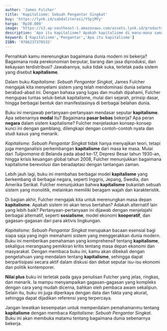 ```yaml
---
author: 'James Fulcher'
title: 'Kapitalisme: Sebuah Pengantar Singkat'
buy: 'https://lynk.id/sabdaliterasi/Y5pjMYy'
harga: 'Rp30.000'
image: 'https://s3.ap-southeast-1.amazonaws.com/assets.lynk.id/products/26-06-2024/1719344812839_2034671'
description: 'Apa itu kapitalisme? Apakah kapitalisme di mana-mana sama saja? Apakah terdapat alternatif terhadap sistem kapitalisme?'
keyword: ['Kapitalisme','Pengantar','Apa itu kapitalisme']
ISBN: '9786237378532'
---
```

<p>Pernahkah kamu merenungkan bagaimana dunia modern ini bekerja? Bagaimana roda perekonomian berputar, barang dan jasa diproduksi, dan kekayaan terdistribusi? Jawabannya, suka tidak suka, terletak pada sistem yang disebut <strong>kapitalisme</strong>.</p><p>Dalam buku <em>Kapitalisme: Sebuah Pengantar Singkat</em>, James Fulcher mengajak kita menyelami sistem yang telah mendominasi dunia selama berabad-abad ini. Dengan bahasa yang lugas dan mudah dipahami, Fulcher mengupas tuntas seluk-beluk kapitalisme, mulai dari sejarah, prinsip dasar, hingga berbagai bentuk dan manifestasinya di berbagai belahan dunia.</p><p>Buku ini menjawab pertanyaan-pertanyaan mendasar seputar <strong>kapitalisme</strong>. Apa sebenarnya <strong>modal</strong> itu? Bagaimana <strong>pasar bebas</strong> bekerja? Apa peran <strong>negara</strong> dalam sistem kapitalisme? Fulcher menjelaskan konsep-konsep kunci ini dengan gamblang, dilengkapi dengan contoh-contoh nyata dan studi kasus yang menarik.</p><p><em>Kapitalisme: Sebuah Pengantar Singkat</em> tidak hanya menyajikan teori, tetapi juga menganalisis perkembangan <strong>kapitalisme</strong> dari masa ke masa. Mulai dari <em>Tulipomania</em> di Belanda pada abad ke-17, Depresi Besar tahun 1930-an, hingga krisis keuangan global tahun 2008, Fulcher menunjukkan bagaimana kapitalisme berevolusi dan beradaptasi dengan tantangan zaman.</p><p>Lebih jauh lagi, buku ini membahas berbagai model <strong>kapitalisme</strong> yang berkembang di berbagai negara, seperti Inggris, Jepang, Swedia, dan Amerika Serikat. Fulcher menunjukkan bahwa <strong>kapitalisme</strong> bukanlah sebuah sistem yang monolitik, melainkan memiliki beragam wajah dan karakteristik.</p><p>Di bagian akhir, Fulcher mengajak kita untuk merenungkan masa depan <strong>kapitalisme</strong>. Apakah sistem ini akan terus bertahan? Adakah alternatif lain yang lebih baik? Pertanyaan-pertanyaan ini dijawab dengan menjelajahi berbagai alternatif, seperti <strong>sosialisme</strong>, model ekonomi <strong>kooperatif</strong>, dan gagasan-gagasan dari para aktivis lingkungan.</p><p><em>Kapitalisme: Sebuah Pengantar Singkat</em> merupakan bacaan esensial bagi siapa saja yang ingin memahami sistem yang menggerakkan dunia modern. Buku ini memberikan pemahaman yang komprehensif tentang <strong>kapitalisme</strong>, sekaligus merangsang pemikiran kritis tentang masa depan ekonomi dan masyarakat. Dengan membaca buku ini, kamu akan dibekali dengan pengetahuan yang mendalam tentang <strong>kapitalisme</strong>, sehingga dapat berpartisipasi secara aktif dalam diskusi dan debat seputar isu-isu ekonomi dan politik kontemporer.</p><p><strong>Nilai plus</strong> buku ini terletak pada gaya penulisan Fulcher yang jelas, ringkas, dan menarik. Ia mampu menyampaikan gagasan-gagasan yang kompleks dengan cara yang mudah dicerna, bahkan oleh pembaca awam sekalipun. Selain itu, buku ini juga diperkaya dengan data dan fakta yang akurat, sehingga dapat dijadikan referensi yang terpercaya.</p><p>Jangan lewatkan kesempatan untuk memperdalam pemahamanmu tentang <strong>kapitalisme</strong> dengan membaca <em>Kapitalisme: Sebuah Pengantar Singkat</em>. Buku ini akan membuka matamu tentang bagaimana dunia sebenarnya bekerja.</p>
